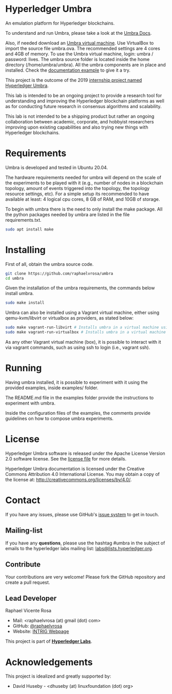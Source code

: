 # Hyperledger Umbra

An emulation platform for Hyperledger blockchains.

To understand and run Umbra, please take a look at the [Umbra Docs](https://umbra-labs.readthedocs.io/en/latest/).

Also, if needed download an [Umbra virtual machine](https://intrig.dca.fee.unicamp.br:8840/owncloud/index.php/s/aKYbP8TxlxymRHY). 
Use VirtualBox to import the source file umbra.ova. The recommended settings are 4 cores and 4GB of memory. To use the Umbra virtual machine, login: umbra / password: lives. The umbra source folder is located inside the home directory (/home/umbra/umbra). All the umbra components are in place and installed. Check the [documentation example](https://umbra-labs.readthedocs.io/en/latest/example.html) to give it a try.

This project is the outcome of the 2019 [internship project named Hyperledger Umbra](https://wiki.hyperledger.org/display/INTERN/Hyperledger+Umbra%3A+Simulating+Hyperledger+Blockchains+using+Mininet).

This lab is intended to be an ongoing project to provide a research tool for understanding and improving the Hyperledger blockchain platforms as well as for conducting future research in consensus algorithms and scalability.

This lab is not intended to be a shipping product but rather an ongoing collaboration between academic, corporate, and hobbyist researchers improving upon existing capabilities and also trying new things with Hyperledger blockchains.

# Requirements

Umbra is developed and tested in Ubuntu 20.04.

The hardware requirements needed for umbra will depend on the scale of the experiments to be played with it (e.g., number of nodes in a blockchain topology, amount of events triggered into the topology, the topology resource settings, etc).
For a simple setup its recommended to have available at least: 4 logical cpu cores, 8 GB of RAM, and 10GB of storage.

To begin with umbra there is the need to only install the make package. All the python packages needed by umbra are listed in the file requirements.txt. 

```bash
sudo apt install make
```


# Installing

First of all, obtain the umbra source code.

```bash
git clone https://github.com/raphaelvrosa/umbra
cd umbra
```

Given the installation of the umbra requirements, the commands below install umbra.

```bash
sudo make install
```

Umbra can also be installed using a Vagrant virtual machine, either using qemu-kvm/libvirt or virtualbox as providers, as stated below:

```bash
sudo make vagrant-run-libvirt # Installs umbra in a virtual machine using qemu-kvm/libvirt, and turn it up
sudo make vagrant-run-virtualbox # Installs umbra in a virtual machine using virtualbox, and turn it up
```

As any other Vagrant virtual machine (box), it is possible to interact with it via vagrant commands, such as using ssh to login (i.e., vagrant ssh).


# Running

Having umbra installed, it is possible to experiment with it using the provided examples, inside examples/ folder.

The README.md file in the examples folder provide the instructions to experiment with umbra.

Inside the configuration files of the examples, the comments provide guidelines on how to compose umbra experiments.


# License

Hyperledger Umbra software is released under the Apache License Version 2.0 software license. See the [license file](LICENSE) for more details.

Hyperledger Umbra documentation is licensed under the Creative Commons Attribution 4.0 International License. You may obtain a copy of the license at: http://creativecommons.org/licenses/by/4.0/.

# Contact

If you have any issues, please use GitHub's [issue system](https://github.com/hyperledger-labs/umbra/issues) to get in touch.

## Mailing-list

If you have any **questions**, please use the hashtag #umbra in the subject of emails to the hyperledger labs mailing list: labs@lists.hyperledger.org.

## Contribute

Your contributions are very welcome! Please fork the GitHub repository and create a pull request.

## Lead Developer

Raphael Vicente Rosa
* Mail: <raphaelvrosa (at) gmail (dot) com>
* GitHub: [@raphaelvrosa](https://github.com/raphaelvrosa)
* Website: [INTRIG Webpage](https://intrig.dca.fee.unicamp.br/raphaelvrosa/)

This project is part of [**Hyperledger Labs**](https://www.hyperledger.org/blog/2018/01/23/introducing-hyperledger-labs).

# Acknowledgements

This project is idealized and greatly supported by:
- David Huseby - <dhuseby (at) linuxfoundation (dot) org>